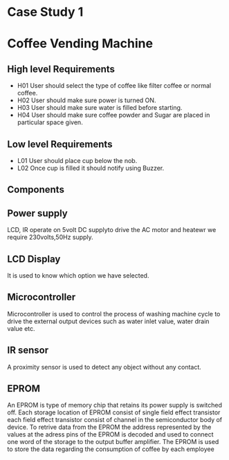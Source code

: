 # Case Study 1
# Coffee Vending Machine


## High level Requirements
- H01 User should select the type of coffee like filter coffee or normal coffee.
- H02 User should make sure power is turned ON.
- H03 User should make sure water is filled before starting.
- H04 User should make sure coffee powder and Sugar are placed in particular space given.

## Low level Requirements
- L01 User should place cup below the nob.
- L02 Once cup is filled it should notify using Buzzer.

## Components
## Power supply
LCD, IR operate on 5volt DC supplyto drive the AC motor and heatewr we require 230volts,50Hz supply.
## LCD Display
It is used to know which option we have selected.
## Microcontroller
Microcontroller is used to control the process of washing machine cycle to drive the external output devices such as water inlet value, water drain value etc.
## IR sensor
A proximity sensor is used to detect any object without any contact.
## EPROM 
An EPROM is type of memory chip that retains its power supply is switched off. Each storage location of EPROM consist of single field effect transistor each field effect transistor consist of channel in the semiconductor body of device. To retrive data from the EPROM the address represented by the values at the adress pins of the EPROM is decoded and used to connect one word of the storage to the output buffer amplifier. The EPROM is used to store the data regarding the consumption of coffee by each employee

